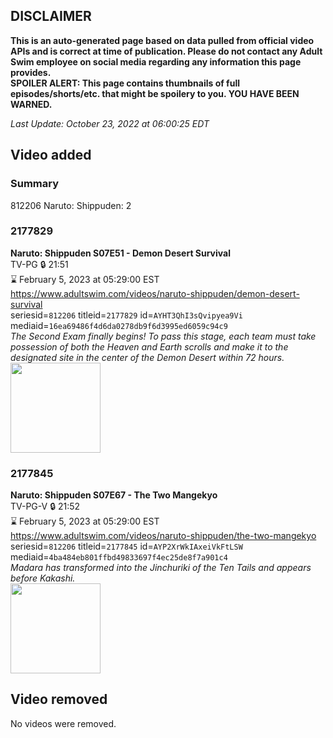 ## DISCLAIMER
**This is an auto-generated page based on data pulled from official video APIs and is correct at time of publication. Please do not contact any Adult Swim employee on social media regarding any information this page provides.**  
**SPOILER ALERT: This page contains thumbnails of full episodes/shorts/etc. that might be spoilery to you. YOU HAVE BEEN WARNED.**  

_Last Update: October 23, 2022 at 06:00:25 EDT_
## Video added
### Summary
812206 Naruto: Shippuden: 2  
### 2177829
**Naruto: Shippuden S07E51 - Demon Desert Survival**  
TV-PG 🔒 21:51  
⌛ February 5, 2023 at 05:29:00 EST  
https://www.adultswim.com/videos/naruto-shippuden/demon-desert-survival  
seriesid=`812206` titleid=`2177829` id=`AYHT3QhI3sQvipyea9Vi` mediaid=`16ea69486f4d6da0278db9f6d3995ed6059c94c9`  
_The Second Exam finally begins! To pass this stage, each team must take possession of both the Heaven and Earth scrolls and make it to the designated site in the center of the Demon Desert within 72 hours._  
<a href="https://media.cdn.adultswim.com/uploads/20220706/thumbnails/2_2276172419-NarutoShippuden_399_DemonDesertSurvival.png"><img src="https://media.cdn.adultswim.com/uploads/20220706/thumbnails/2_2276172419-NarutoShippuden_399_DemonDesertSurvival.png" height="144px" /></a>
### 2177845
**Naruto: Shippuden S07E67 - The Two Mangekyo**  
TV-PG-V 🔒 21:52  
⌛ February 5, 2023 at 05:29:00 EST  
https://www.adultswim.com/videos/naruto-shippuden/the-two-mangekyo  
seriesid=`812206` titleid=`2177845` id=`AYP2XrWkIAxeiVkFtLSW` mediaid=`4ba484eb801ffbd49833697f4ec25de8f7a901c4`  
_Madara has transformed into the Jinchuriki of the Ten Tails and appears before Kakashi._  
<a href="https://media.cdn.adultswim.com/uploads/20221022/thumbnails/2_221022201771-aslogothumbnail.png"><img src="https://media.cdn.adultswim.com/uploads/20221022/thumbnails/2_221022201771-aslogothumbnail.png" height="144px" /></a>
## Video removed
No videos were removed.  
